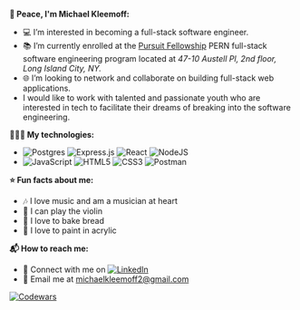 **🖖 Peace, I'm Michael Kleemoff:**

- 💻 I’m interested in becoming a full-stack software engineer.
- 📚 I’m currently enrolled at the [Pursuit Fellowship](https://www.pursuit.org/) PERN full-stack software engineering program located at *47-10 Austell Pl, 2nd floor, Long Island City, NY.* 
- 🌐 I’m looking to network and collaborate on building full-stack web applications.
- I would like to work with talented and passionate youth who are interested in tech to facilitate their dreams of breaking into the software engineering.

**👨🏽‍💻 My technologies:**

- ![Postgres](https://img.shields.io/badge/postgres-%23316192.svg?style=for-the-badge&logo=postgresql&logoColor=white) ![Express.js](https://img.shields.io/badge/express.js-%23404d59.svg?style=for-the-badge&logo=express&logoColor=%2361DAFB) ![React](https://img.shields.io/badge/react-%2320232a.svg?style=for-the-badge&logo=react&logoColor=%2361DAFB) ![NodeJS](https://img.shields.io/badge/node.js-6DA55F?style=for-the-badge&logo=node.js&logoColor=white)
- ![JavaScript](https://img.shields.io/badge/javascript-%23323330.svg?style=for-the-badge&logo=javascript&logoColor=%23F7DF1E) ![HTML5](https://img.shields.io/badge/html5-%23E34F26.svg?style=for-the-badge&logo=html5&logoColor=white) ![CSS3](https://img.shields.io/badge/css3-%231572B6.svg?style=for-the-badge&logo=css3&logoColor=white) ![Postman](https://img.shields.io/badge/Postman-FF6C37?style=for-the-badge&logo=postman&logoColor=white)

**⭐️ Fun facts about me:**

- 🎶 I love music and am a musician at heart
- 🎻 I can play the violin
- 🍞 I love to bake bread
- 🎨 I love to paint in acrylic

**📬 How to reach me:**

- 💼 Connect with me on [![LinkedIn](https://img.shields.io/badge/linkedin-%230077B5.svg?style=for-the-badge&logo=linkedin&logoColor=white)](https://www.linkedin.com/in/michael-kleemoff-jr)
- 📧 Email me at michaelkleemoff2@gmail.com

[![Codewars](https://www.codewars.com/users/MichaelKleemoff/badges/large)](https://www.codewars.com/users/MichaelKleemoff)
